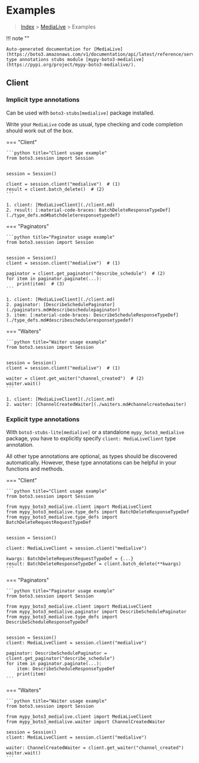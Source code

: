 # Examples

> [Index](../README.md) > [MediaLive](./README.md) > Examples

!!! note ""

    Auto-generated documentation for [MediaLive](https://boto3.amazonaws.com/v1/documentation/api/latest/reference/services/medialive.html#MediaLive)
    type annotations stubs module [mypy-boto3-medialive](https://pypi.org/project/mypy-boto3-medialive/).

## Client

### Implicit type annotations

Can be used with `boto3-stubs[medialive]` package installed.

Write your `MediaLive` code as usual,
type checking and code completion should work out of the box.


=== "Client"

    ```python title="Client usage example"
    from boto3.session import Session


    session = Session()

    client = session.client("medialive")  # (1)
    result = client.batch_delete()  # (2)
    ```

    1. client: [MediaLiveClient](./client.md)
    2. result: [:material-code-braces: BatchDeleteResponseTypeDef](./type_defs.md#batchdeleteresponsetypedef) 



=== "Paginators"

    ```python title="Paginator usage example"
    from boto3.session import Session


    session = Session()
    client = session.client("medialive")  # (1)

    paginator = client.get_paginator("describe_schedule")  # (2)
    for item in paginator.paginate(...):
        print(item)  # (3)
    ```

    1. client: [MediaLiveClient](./client.md)
    2. paginator: [DescribeSchedulePaginator](./paginators.md#describeschedulepaginator)
    3. item: [:material-code-braces: DescribeScheduleResponseTypeDef](./type_defs.md#describescheduleresponsetypedef) 



=== "Waiters"

    ```python title="Waiter usage example"
    from boto3.session import Session


    session = Session()
    client = session.client("medialive")  # (1)

    waiter = client.get_waiter("channel_created")  # (2)
    waiter.wait()
    ```

    1. client: [MediaLiveClient](./client.md)
    2. waiter: [ChannelCreatedWaiter](./waiters.md#channelcreatedwaiter)


### Explicit type annotations

With `boto3-stubs-lite[medialive]`
or a standalone `mypy_boto3_medialive` package, you have to explicitly specify `client: MediaLiveClient` type annotation.

All other type annotations are optional, as types should be discovered automatically.
However, these type annotations can be helpful in your functions and methods.


=== "Client"

    ```python title="Client usage example"
    from boto3.session import Session

    from mypy_boto3_medialive.client import MediaLiveClient
    from mypy_boto3_medialive.type_defs import BatchDeleteResponseTypeDef
    from mypy_boto3_medialive.type_defs import BatchDeleteRequestRequestTypeDef


    session = Session()

    client: MediaLiveClient = session.client("medialive")

    kwargs: BatchDeleteRequestRequestTypeDef = {...}
    result: BatchDeleteResponseTypeDef = client.batch_delete(**kwargs)
    ```



=== "Paginators"

    ```python title="Paginator usage example"
    from boto3.session import Session

    from mypy_boto3_medialive.client import MediaLiveClient
    from mypy_boto3_medialive.paginator import DescribeSchedulePaginator
    from mypy_boto3_medialive.type_defs import DescribeScheduleResponseTypeDef


    session = Session()
    client: MediaLiveClient = session.client("medialive")

    paginator: DescribeSchedulePaginator = client.get_paginator("describe_schedule")
    for item in paginator.paginate(...):
        item: DescribeScheduleResponseTypeDef
        print(item)
    ```



=== "Waiters"

    ```python title="Waiter usage example"
    from boto3.session import Session

    from mypy_boto3_medialive.client import MediaLiveClient
    from mypy_boto3_medialive.waiter import ChannelCreatedWaiter

    session = Session()
    client: MediaLiveClient = session.client("medialive")

    waiter: ChannelCreatedWaiter = client.get_waiter("channel_created")
    waiter.wait()
    ```


